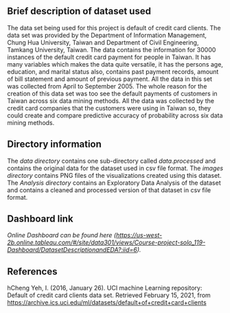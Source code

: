 ## Brief description of dataset used

The data set being used for this project is default of credit card clients. The data set was provided by the Department of Information Management, Chung Hua University, Taiwan and Department of Civil Engineering, Tamkang University, Taiwan. The data contains the information for 30000 instances of the default credit card payment for people in Taiwan. It has many variables which makes the data quite versatile, it has the persons age, education, and marital status also, contains past payment records, amount of bill statement and amount of previous payment. All the data in this set was collected from April to September 2005. The whole reason for the creation of this data set was too see the default payments of customers in Taiwan across six data mining methods. All the data was collected by the credit card companies that the customers were using in Taiwan so, they could create and compare predictive accuracy of probability across six data mining methods.

## Directory information
The *data directory* contains one sub-directory called *data.processed* and contains the original data for the dataset used in csv file format.
The *images directory* contains PNG files of the visualizations created using this dataset.
The *Analysis directory* contains an Exploratory Data Analysis of the dataset and contains a cleaned and processed version
of that dataset in csv file format.


## Dashboard link
*Online Dashboard can be found here (https://us-west-2b.online.tableau.com/#/site/data301/views/Course-project-solo_119-Dashboard/DatasetDescriptionandEDA?:iid=6).*

## References
hCheng Yeh, I. (2016, January 26). UCI machine Learning repository: Default of credit card clients data set. Retrieved February 15, 2021, from https://archive.ics.uci.edu/ml/datasets/default+of+credit+card+clients
